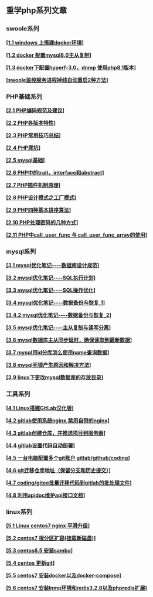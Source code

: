 ## 重学php系列文章
### swoole系列
[**[1.1 windows 上搭建docker环境]**](https://github.com/shmilylbelva/Relearn-Modern-PHP/1-1.md)

[**[1.2 docker 配置mysql8.0主从复制]**](https://github.com/shmilylbelva/Relearn-Modern-PHP/1-2.md)

[**[1.3 docker下配置hyperf-3.0，dnmp 使用php8.1版本]**](https://github.com/shmilylbelva/Relearn-Modern-PHP/1-3.md)

[**[swoole监控服务进程掉线自动重启2种方法]**](https://github.com/shmilylbelva/Relearn-Modern-PHP/1-swoole.md)

### PHP基础系列

[**[2.1 PHP编码规范及建议]**](https://github.com/shmilylbelva/Relearn-Modern-PHP/2-1.md)

[**[2.2 PHP各版本特性]**](https://github.com/shmilylbelva/Relearn-Modern-PHP/2-2.md)

[**[2.3 PHP常用技巧总结]**](https://github.com/shmilylbelva/Relearn-Modern-PHP/2-3.md)

[**[2.4 PHP爬坑]**](https://github.com/shmilylbelva/Relearn-Modern-PHP/2-4.md)

[**[2.5 mysql基础]**](https://github.com/shmilylbelva/Relearn-Modern-PHP/2-5.md)

[**[2.6 PHP中的trait，interface和abstract]**](https://github.com/shmilylbelva/Relearn-Modern-PHP/2-6.md)

[**[2.7 PHP插件机制原理]**](https://github.com/shmilylbelva/Relearn-Modern-PHP/2-7.md)

[**[2.8 PHP设计模式之工厂模式]**](https://github.com/shmilylbelva/Relearn-Modern-PHP/2-8.md)

[**[2.9 PHP四种基本排序算法]**](https://github.com/shmilylbelva/Relearn-Modern-PHP/2-9.md)

[**[2.10 PHP处理密码的几种方式]**](https://github.com/shmilylbelva/Relearn-Modern-PHP/2-10.md)

[**[2.11 PHP中call_user_func 与 call_user_func_array的使用]**](https://github.com/shmilylbelva/Relearn-Modern-PHP/2-11.md)

### mysql系列
[**[3.1 mysql优化笔记----数据库设计规范]**](https://github.com/shmilylbelva/Relearn-Modern-PHP/3-1.md)

[**[3.2 mysql优化笔记----SQL执行计划]**](https://github.com/shmilylbelva/Relearn-Modern-PHP/3-2.md)

[**[3.3 mysql优化笔记----SQL操作优化]**](https://github.com/shmilylbelva/Relearn-Modern-PHP/3-3.md)

[**[3.4 mysql优化笔记----数据备份与恢复_1]**](https://github.com/shmilylbelva/Relearn-Modern-PHP/3-4.md)

[**[3.4.2 mysql优化笔记----数据备份与恢复_2]**](https://github.com/shmilylbelva/Relearn-Modern-PHP/3-4-2.md)

[**[3.5 mysql优化笔记----主从复制与读写分离]**](https://github.com/shmilylbelva/Relearn-Modern-PHP/3-5.md)

[**[3.6 mysql数据库主从同步延时，确保读取到最新数据]**](https://github.com/shmilylbelva/Relearn-Modern-PHP/3-6.md)

[**[3.7 mysql用id分库怎么使用name查询数据]**](https://github.com/shmilylbelva/Relearn-Modern-PHP/3-7.md)

[**[3.8 mysql死锁产生原因和解决方法]**](https://github.com/shmilylbelva/Relearn-Modern-PHP/3-8.md)

[**[3.9 linux下更改mysql数据库的存放目录]**](https://github.com/shmilylbelva/Relearn-Modern-PHP/3-9.md)

### 工具系列
[**[4.1 Linux搭建GitLab汉化版]**](https://github.com/shmilylbelva/Relearn-Modern-PHP/4-1.md)

[**[4.2 gitlab使用系统nginx,禁用自带的nginx]**](https://github.com/shmilylbelva/Relearn-Modern-PHP/4-2.md)

[**[4.3 gitlab创建仓库，并推送项目到服务器]**](https://github.com/shmilylbelva/Relearn-Modern-PHP/4-3.md)

[**[4.4 gitlab设置代码自动部署]**](https://github.com/shmilylbelva/Relearn-Modern-PHP/4-4.md)

[**[4.5 一台电脑配置多个git账户 gitlab/github/coding]**](https://github.com/shmilylbelva/Relearn-Modern-PHP/4-5.md)

[**[4.6 git迁移仓库地址（保留分支和历史提交）]**](https://github.com/shmilylbelva/Relearn-Modern-PHP/4-6.md)

[**[4.7 coding/gitee批量迁移代码到gitlab的批处理文件]**](https://github.com/shmilylbelva/Relearn-Modern-PHP/4-7.md)

[**[4.8 利用apidoc维护api接口文档]**](https://github.com/shmilylbelva/Relearn-Modern-PHP/4-8.md)

### linux系列

[**[5.1 Linux centos7 nginx 平滑升级]**](https://github.com/shmilylbelva/Relearn-Modern-PHP/5-1.md)

[**[5.2 centos7 根分区扩容(挂载新磁盘)]**](https://github.com/shmilylbelva/Relearn-Modern-PHP/5-2.md)

[**[5.3 centos6.5 安装samba]**](https://github.com/shmilylbelva/Relearn-Modern-PHP/5-3.md)

[**[5.4 centos 更新git]**](https://github.com/shmilylbelva/Relearn-Modern-PHP/5-4.md)

[**[5.5 centos7 安装docker以及docker-compose]**](https://github.com/shmilylbelva/Relearn-Modern-PHP/5-5.md)

[**[5.6 centos7 安装lnmp环境和redis3.2.8以及phpredis扩展]**](https://github.com/shmilylbelva/Relearn-Modern-PHP/5-6.md)